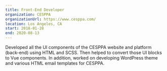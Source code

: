```yaml
---
title: Front-End Developer
organization: CESPPA
organizationUrl: https://www.cesppa.com/
location: Los Angeles, CA
start: 2018-01-28
end: 2020-08-13
---
```


Developed all the UI components of the CESPPA website and platform (back-end) using HTML and SCSS. Then helped to convert those UI blocks to Vue components. In addition, worked on developing WordPress theme and various HTML email templates for CESPPA.